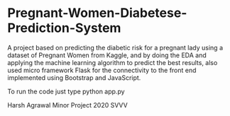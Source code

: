 # Pregnant-Women-Diabetese-Prediction-System
A project based on predicting the diabetic risk for a pregnant lady using a dataset of Pregnant Women from Kaggle, and by doing the EDA and applying the machine learning algorithm to predict the best results, also used micro framework Flask for the connectivity to the front end implemented using Bootstrap and JavaScript.

To run the code just type python app.py


Harsh Agrawal
Minor Project 
2020
SVVV
